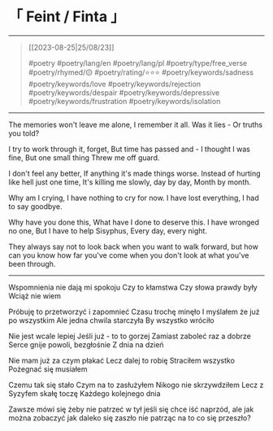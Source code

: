 # &#12300; Feint / Finta &#12301;

---

> [[2023-08-25|25/08/23]]
> 
> #poetry 
> #poetry/lang/en  #poetry/lang/pl 
> #poetry/type/free_verse 
> #poetry/rhymed/🟡 
> #poetry/rating/⭐⭐⭐ 
> #poetry/keywords/sadness #poetry/keywords/love #poetry/keywords/rejection #poetry/keywords/despair #poetry/keywords/depressive #poetry/keywords/frustration #poetry/keywords/isolation 

---

The memories won't leave me alone,
I remember it all.
Was it lies -
Or truths you told?

I try to work through it, forget,
But time has passed and -
I thought I was fine,
But one small thing
Threw me off guard.

I don't feel any better,
If anything it's made things worse.
Instead of hurting like hell just one time,
It's killing me slowly, day by day,
Month by month.

Why am I crying,
I have nothing to cry for now.
I have lost everything,
I had to say goodbye.

Why have you done this,
What have I done to deserve this.
I have wronged no one,
But I have to help Sisyphus,
Every day, every night.

They always say not to look back when you want to walk forward, but how can you know how far you've come when you don't look at what you've been through.

---

Wspomnienia nie dają mi spokoju
Czy to kłamstwa
Czy słowa prawdy były
Wciąż nie wiem

Próbuję to przetworzyć i zapomnieć
Czasu trochę minęło
I myślałem że już po wszystkim
Ale jedna chwila starczyła
By wszystko wróciło

Nie jest wcale lepiej
Jeśli już - to to gorzej
Zamiast zaboleć raz a dobrze
Serce gnije powoli, bezgłośnie
Z dnia na dzień

Nie mam już za czym płakać
Lecz dalej to robię
Straciłem wszystko
Pożegnać się musiałem

Czemu tak się stało
Czym na to zasłużyłem
Nikogo nie skrzywdziłem
Lecz z Syzyfem skałę toczę
Każdego kolejnego dnia

Zawsze mówi się żeby nie patrzeć w tył jeśli się chce iść naprzód, ale jak można zobaczyć jak daleko się zaszło nie patrząc na to co się przeszło?